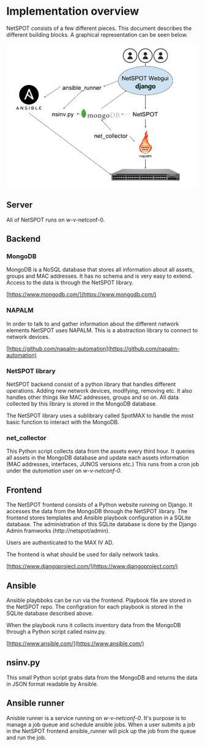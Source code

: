 # Implementation overview

NetSPOT consists of a few different pieces. This document describes the different building blocks. A graphical representation can be seen below.

![Overview](img/overview.png)

## Server

All of NetSPOT runs on w-v-netconf-0.

## Backend

### MongoDB

MongoDB is a NoSQL database that stores all information about all assets, groups and MAC addresses. It has no schema and is very easy to extend. Access to the data is through the NetSPOT library.

[https://www.mongodb.com/](https://www.mongodb.com/)

### NAPALM

In order to talk to and gather information about the different network elements NetSPOT uses NAPALM. This is a abstraction library to connect to network devices.

[https://github.com/napalm-automation](https://github.com/napalm-automation)

### NetSPOT library

NetSPOT backend consist of a python library that handles different operations. Adding new network devices, modifying, removing etc. It also handles other things like MAC addresses, groups and so on. All data collected by this library is stored in the MongoDB database.

The NetSPOT library uses a sublibrary called SpotMAX to handle the most basic function to interact with the MongoDB.

### net_collector

This Python script collects data from the assets every third hour. It queries all assets in the MongoDB database and update each assets information (MAC addresses, interfaces, JUNOS versions etc.) This runs from a cron job under the *automation* user on *w-v-netconf-0*.

## Frontend

The NetSPOT frontend consists of a Python website running on Django. It accesses the data from the MongoDB through the NetSPOT library. The frontend stores templates and Ansible playbook configuration in a SQLite database. The administration of this SQLite database is done by the Django Admin framworks (http://netspot/admin).

Users are authenticated to the MAX IV AD.

The frontend is what should be used for daily network tasks.

[https://www.djangoproject.com/](https://www.djangoproject.com/)

## Ansible

Ansible playbboks can be run via the frontend. Playbook file are stored in the NetSPOT repo. The configration for each playbook is stored in the SQLite database described above.

When the playbook runs it collects inventory data from the MongoDB through a Python script called nsinv.py.

[https://www.ansible.com/](https://www.ansible.com/)

## nsinv.py

This small Python script grabs data from the MongoDB and returns the data in JSON format readable by Ansible.

## Ansible runner

Anisble runner is a service running on *w-v-netconf-0*. It's purpose is to manage a job queue and schedule ansible jobs. When a user submits a job in the NetSPOT frontend ansible_runner will pick up the job from the queue and run the job.

